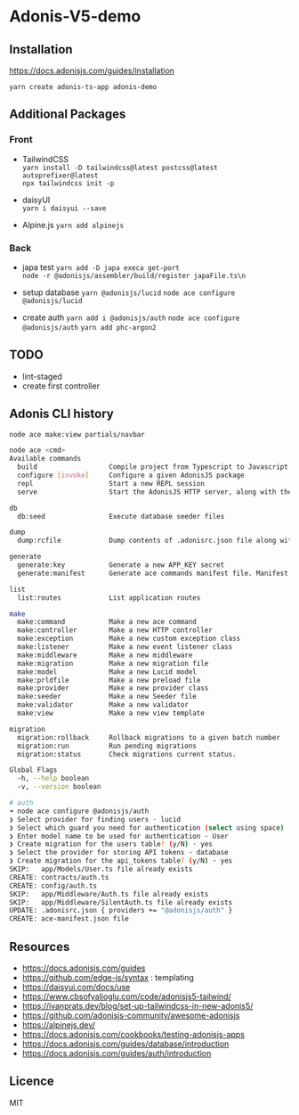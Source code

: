 # Adonis-V5-demo

## Installation

<https://docs.adonisjs.com/guides/installation>

`yarn create adonis-ts-app adonis-demo`

## Additional Packages

### Front

- TailwindCSS  
  `yarn install -D tailwindcss@latest postcss@latest autoprefixer@latest`  
  `npx tailwindcss init -p`  

- daisyUI  
  `yarn i daisyui --save`  

- Alpine.js
  `yarn add alpinejs`

### Back

- japa test
  `yarn add -D japa execa get-port`  
  `node -r @adonisjs/assembler/build/register japaFile.ts\n`

- setup database
  `yarn @adonisjs/lucid`
  `node ace configure @adonisjs/lucid`

- create auth
  `yarn add i @adonisjs/auth`
  `node ace configure @adonisjs/auth`
  `yarn add phc-argon2`

## TODO

- lint-staged
- create first controller
  
## Adonis CLI history

```bash
node ace make:view partials/navbar
```

```sh
node ace <cmd>
Available commands
  build                  Compile project from Typescript to Javascript. Also compiles the frontend assets if using webpack encore
  configure [invoke]     Configure a given AdonisJS package
  repl                   Start a new REPL session
  serve                  Start the AdonisJS HTTP server, along with the file watcher. Also starts the webpack dev server when webpack encore is installed

db
  db:seed                Execute database seeder files

dump
  dump:rcfile            Dump contents of .adonisrc.json file along with defaults

generate
  generate:key           Generate a new APP_KEY secret
  generate:manifest      Generate ace commands manifest file. Manifest file speeds up commands lookup

list
  list:routes            List application routes

make
  make:command           Make a new ace command
  make:controller        Make a new HTTP controller
  make:exception         Make a new custom exception class
  make:listener          Make a new event listener class
  make:middleware        Make a new middleware
  make:migration         Make a new migration file
  make:model             Make a new Lucid model
  make:prldfile          Make a new preload file
  make:provider          Make a new provider class
  make:seeder            Make a new Seeder file
  make:validator         Make a new validator
  make:view              Make a new view template

migration
  migration:rollback     Rollback migrations to a given batch number
  migration:run          Run pending migrations
  migration:status       Check migrations current status.

Global Flags
  -h, --help boolean
  -v, --version boolean
```

```bash
# auth
➜ node ace configure @adonisjs/auth
❯ Select provider for finding users · lucid
❯ Select which guard you need for authentication (select using space) · web, api
❯ Enter model name to be used for authentication · User
❯ Create migration for the users table? (y/N) · yes
❯ Select the provider for storing API tokens · database
❯ Create migration for the api_tokens table? (y/N) · yes
SKIP:   app/Models/User.ts file already exists
CREATE: contracts/auth.ts
CREATE: config/auth.ts
SKIP:   app/Middleware/Auth.ts file already exists
SKIP:   app/Middleware/SilentAuth.ts file already exists
UPDATE: .adonisrc.json { providers += "@adonisjs/auth" }
CREATE: ace-manifest.json file
```

## Resources

- <https://docs.adonisjs.com/guides>
- <https://github.com/edge-js/syntax> : templating
- <https://daisyui.com/docs/use>
- <https://www.cbsofyalioglu.com/code/adonisjs5-tailwind/>
- <https://ivanprats.dev/blog/set-up-tailwindcss-in-new-adonis5/>
- <https://github.com/adonisjs-community/awesome-adonisjs>
- <https://alpinejs.dev/>
- <https://docs.adonisjs.com/cookbooks/testing-adonisjs-apps>
- <https://docs.adonisjs.com/guides/database/introduction>
- <https://docs.adonisjs.com/guides/auth/introduction>
  
## Licence

MIT

